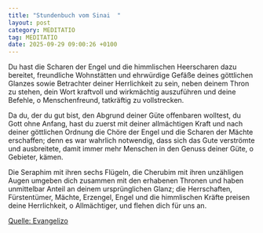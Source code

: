 ```yaml
---
title: "Stundenbuch vom Sinai  "
layout: post
category: MEDITATIO
tag: MEDITATIO
date: 2025-09-29 09:00:26 +0100
---
```

Du hast die Scharen der Engel und die himmlischen Heerscharen dazu bereitet, freundliche Wohnstätten und ehrwürdige Gefäße deines göttlichen Glanzes sowie Betrachter deiner Herrlichkeit zu sein, neben deinem Thron zu stehen, dein Wort kraftvoll und wirkmächtig auszuführen und deine Befehle, o Menschenfreund, tatkräftig zu vollstrecken.<!--more-->
 
Da du, der du gut bist, den Abgrund deiner Güte offenbaren wolltest, du Gott ohne Anfang, hast du zuerst mit deiner allmächtigen Kraft und nach deiner göttlichen Ordnung die Chöre der Engel und die Scharen der Mächte erschaffen; denn es war wahrlich notwendig, dass sich das Gute verströmte und ausbreitete, damit immer mehr Menschen in den Genuss deiner Güte, o Gebieter, kämen.
 
Die Seraphim mit ihren sechs Flügeln, die Cherubim mit ihren unzähligen Augen umgeben dich zusammen mit den erhabenen Thronen und haben unmittelbar Anteil an deinem ursprünglichen Glanz; die Herrschaften, Fürstentümer, Mächte, Erzengel, Engel und die himmlischen Kräfte preisen deine Herrlichkeit, o Allmächtiger, und flehen dich für uns an.


[Quelle: Evangelizo](https://evangeliumtagfuertag.org/DE/gospel)